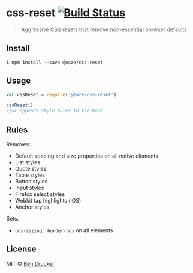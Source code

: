 # css-reset [![Build Status](https://travis-ci.org/eaze/css-reset.svg?branch=master)](https://travis-ci.org/eaze/css-reset)

> Aggressive CSS resets that remove non-essential browser defaults


## Install

```
$ npm install --save @eaze/css-reset
```


## Usage

```js
var cssReset = require('@eaze/css-reset')

cssReset()
//=> appends style rules to the head
```

## Rules

Removes:

* Default spacing and size properties on all native elements
* List styles
* Quote styles
* Table styles
* Button styles
* Input styles
* Firefox select styles
* Webkit tap highlights (iOS)
* Anchor styles

Sets:

* `box-sizing: border-box` on all elements

## License

MIT © [Ben Drucker](http://bendrucker.me)

